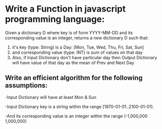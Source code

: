 # Write a Function in javascript programming language:

Given a dictionary D where key is of form YYYY-MM-DD and its corresponding value is an integer, returns a new dictionary D such that:
1) it's key (type: String) is a Day: [Mon, Tue, Wed, Thu, Fri, Sat, Sun] 
2) and corresponding value (type: INT) is sum of values on that day
3) Also, if Input Dictionary don't have particular day then Output Dictionary will have value of that day as the mean of Prev and Next Day 

## Write an efficient algorithm for the following assumptions:
-Input Dictionary will have at least Mon & Sun

-Input Dictionary key is a string within the range [1970-01-01..2100-01-01).

-And its corresponding value is an integer within the range (-1,000,000 1,000,000)
